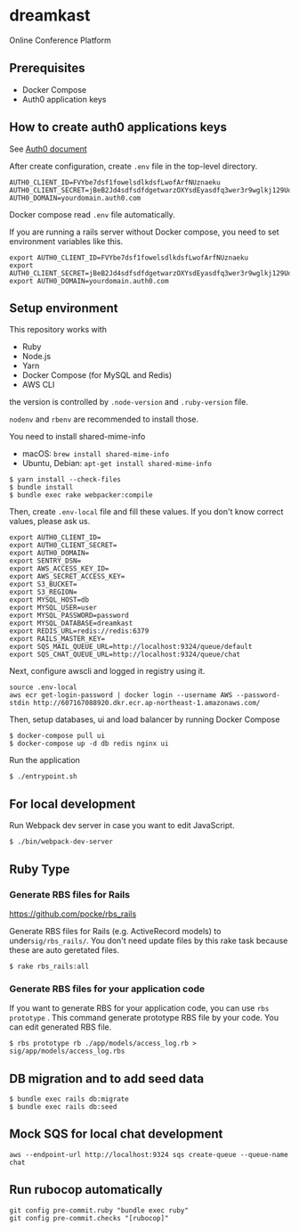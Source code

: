 # dreamkast

Online Conference Platform

## Prerequisites

- Docker Compose
- Auth0 application keys

## How to create auth0 applications keys

See [Auth0 document](https://auth0.com/docs/quickstart/webapp/rails/01-login)

After create configuration, create `.env` file in the top-level directory.

```
AUTH0_CLIENT_ID=FVYbe7dsf1fowelsdlkdsfLwofArfNUznaeku
AUTH0_CLIENT_SECRET=jBeB2Jd4sdfsdfdgetwarzOXYsdEyasdfq3wer3r9wglkj129UoF_XJuD
AUTH0_DOMAIN=yourdomain.auth0.com
```

Docker compose read `.env` file automatically.

If you are running a rails server without Docker compose, you need to set environment variables like this.

```
export AUTH0_CLIENT_ID=FVYbe7dsf1fowelsdlkdsfLwofArfNUznaeku
export AUTH0_CLIENT_SECRET=jBeB2Jd4sdfsdfdgetwarzOXYsdEyasdfq3wer3r9wglkj129UoF_XJuD
export AUTH0_DOMAIN=yourdomain.auth0.com
```

## Setup environment

This repository works with

- Ruby
- Node.js
- Yarn
- Docker Compose (for MySQL and Redis)
- AWS CLI

the version is controlled by `.node-version` and `.ruby-version` file.

`nodenv` and `rbenv` are recommended to install those.

You need to install shared-mime-info

- macOS: `brew install shared-mime-info`
- Ubuntu, Debian: `apt-get install shared-mime-info`

```
$ yarn install --check-files
$ bundle install
$ bundle exec rake webpacker:compile
```

Then, create `.env-local` file and fill these values. If you don't know correct values, please ask us.

```
export AUTH0_CLIENT_ID=
export AUTH0_CLIENT_SECRET=
export AUTH0_DOMAIN=
export SENTRY_DSN=
export AWS_ACCESS_KEY_ID=
export AWS_SECRET_ACCESS_KEY=
export S3_BUCKET=
export S3_REGION=
export MYSQL_HOST=db
export MYSQL_USER=user
export MYSQL_PASSWORD=password
export MYSQL_DATABASE=dreamkast
export REDIS_URL=redis://redis:6379
export RAILS_MASTER_KEY=
export SQS_MAIL_QUEUE_URL=http://localhost:9324/queue/default
export SQS_CHAT_QUEUE_URL=http://localhost:9324/queue/chat
```

Next, configure awscli and logged in registry using it.

```
source .env-local
aws ecr get-login-password | docker login --username AWS --password-stdin http://607167088920.dkr.ecr.ap-northeast-1.amazonaws.com/
```

Then, setup databases, ui and load balancer by running Docker Compose

```
$ docker-compose pull ui
$ docker-compose up -d db redis nginx ui
```

Run the application

```
$ ./entrypoint.sh
```

## For local development

Run Webpack dev server in case you want to edit JavaScript.

```
$ ./bin/webpack-dev-server
```



## Ruby Type

### Generate RBS files for Rails

https://github.com/pocke/rbs_rails

Generate RBS files for Rails (e.g. ActiveRecord models) to  under`sig/rbs_rails/`. You don't need update files by this rake task because these are auto geretated files.

```
$ rake rbs_rails:all
```

### Generate RBS files for your application code

If you want to generate RBS for your application code, you can use `rbs prototype` . This command generate prototype RBS file by your code. You can edit generated RBS file.

```
$ rbs prototype rb ./app/models/access_log.rb > sig/app/models/access_log.rbs
```

## DB migration and to add seed data

```
$ bundle exec rails db:migrate
$ bundle exec rails db:seed
```

## Mock SQS for local chat development

```
aws --endpoint-url http://localhost:9324 sqs create-queue --queue-name chat
```

## Run rubocop automatically

```
git config pre-commit.ruby "bundle exec ruby"
git config pre-commit.checks "[rubocop]"
```
